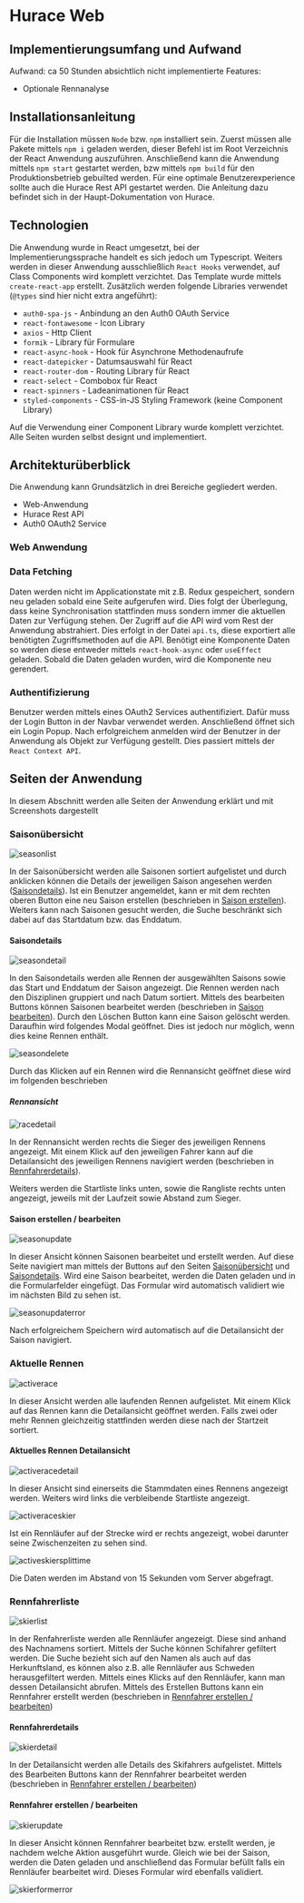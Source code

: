 # Hurace Web

## Implementierungsumfang und Aufwand

Aufwand: ca 50 Stunden
absichtlich nicht implementierte Features: 
- Optionale Rennanalyse

## Installationsanleitung

Für die Installation müssen `Node` bzw. `npm` installiert sein.
Zuerst müssen alle Pakete mittels `npm i` geladen werden, dieser Befehl ist im Root Verzeichnis der React Anwendung auszuführen. 
Anschließend kann die Anwendung mittels `npm start` gestartet werden, bzw mittels `npm build` für den Produktionsbetrieb gebuilted werden.
Für eine optimale Benutzerexperience sollte auch die Hurace Rest API gestartet werden. Die Anleitung dazu befindet sich in der Haupt-Dokumentation von Hurace.

## Technologien 

Die Anwendung wurde in React umgesetzt, bei der Implementierungssprache handelt es sich jedoch um Typescript. Weiters werden in dieser Anwendung ausschließlich ``React Hooks`` verwendet, auf Class Components wird komplett verzichtet. Das Template wurde mittels `create-react-app` erstellt. Zusätzlich werden folgende Libraries verwendet (``@types`` sind hier nicht extra angeführt):
- `auth0-spa-js` - Anbindung an den Auth0 OAuth Service
- `react-fontawesome` - Icon Library
- `axios` - Http Client
- `formik` - Library für Formulare
- `react-async-hook` - Hook für Asynchrone Methodenaufrufe
- `react-datepicker` - Datumsauswahl für React
- `react-router-dom` - Routing Library für React
- `react-select` - Combobox für React
- `react-spinners` - Ladeanimationen für React
- `styled-components` - CSS-in-JS Styling Framework (keine Component Library)

Auf die Verwendung einer Component Library wurde komplett verzichtet. Alle Seiten wurden selbst designt und implementiert.

## Architekturüberblick

Die Anwendung kann Grundsätzlich in drei Bereiche gegliedert werden.
- Web-Anwendung
- Hurace Rest API
- Auth0 OAuth2 Service

### Web Anwendung

### Data Fetching

Daten werden nicht im Applicationstate mit z.B. Redux gespeichert, sondern neu geladen sobald eine Seite aufgerufen wird. Dies folgt der Überlegung, dass keine Synchronisation stattfinden muss sondern immer die aktuellen Daten zur Verfügung stehen. Der Zugriff auf die API wird vom Rest der Anwendung abstrahiert. Dies erfolgt in der Datei `api.ts`, diese exportiert alle benötigten Zugriffsmethoden auf die API. Benötigt eine Komponente Daten so werden diese entweder mittels `react-hook-async` oder `useEffect` geladen. Sobald die Daten geladen wurden, wird die Komponente neu gerendert.

### Authentifizierung

Benutzer werden mittels eines OAuth2 Services authentifiziert. Dafür muss der Login Button in der Navbar verwendet werden. Anschließend öffnet sich ein Login Popup. Nach erfolgreichem anmelden wird der Benutzer in der Anwendung als Objekt zur Verfügung gestellt. Dies passiert mittels der `React Context API`.

## Seiten der Anwendung

In diesem Abschnitt werden alle Seiten der Anwendung erklärt und mit Screenshots dargestellt 

### Saisonübersicht

![seasonlist](images/web/seasonlist.png)

In der Saisonübersicht werden alle Saisonen sortiert aufgelistet und durch anklicken können die Details der jeweiligen Saison angesehen werden ([Saisondetails](#saisondetails)). Ist ein Benutzer angemeldet, kann er mit dem rechten oberen Button eine neu Saison erstellen (beschrieben in [Saison erstellen](#saison-erstellen--bearbeiten)). Weiters kann nach Saisonen gesucht werden, die Suche beschränkt sich dabei auf das Startdatum bzw. das Enddatum.

#### Saisondetails

![seasondetail](images/web/seasondetail.png)

In den Saisondetails werden alle Rennen der ausgewählten Saisons sowie das Start und Enddatum der Saison angezeigt. Die Rennen werden nach den Disziplinen gruppiert und nach Datum sortiert. Mittels des bearbeiten Buttons können Saisonen bearbeitet werden (beschrieben in [Saison bearbeiten](#saison-erstellen--bearbeiten)).
Durch den Löschen Button kann eine Saison gelöscht werden. Daraufhin wird folgendes Modal geöffnet. Dies ist jedoch nur möglich, wenn dies keine Rennen enthält.

![seasondelete](images/web/seasondelete.png)

Durch das Klicken auf ein Rennen wird die Rennansicht geöffnet diese wird im folgenden beschrieben 

##### Rennansicht

![racedetail](images/web/racedetail.png)

In der Rennansicht werden rechts die Sieger des jeweiligen Rennens angezeigt. Mit einem Klick auf den jeweiligen Fahrer kann auf die Detailansicht des jeweiligen Rennens navigiert werden (beschrieben in [Rennfahrerdetails](#rennfahrerdetails)).

Weiters werden die Startliste links unten, sowie die Rangliste rechts unten angezeigt, jeweils mit der Laufzeit sowie Abstand zum Sieger.

#### Saison erstellen / bearbeiten

![seasonupdate](images/web/seasonupdate.png)

In dieser Ansicht können Saisonen bearbeitet und erstellt werden. Auf diese Seite navigiert man mittels der Buttons auf den Seiten [Saisonübersicht](#saison%c3%bcbersicht) und [Saisondetails](#saisondetails). Wird eine Saison bearbeitet, werden die Daten geladen und in die Formularfelder eingefügt. Das Formular wird automatisch validiert wie im nächsten Bild zu sehen ist.

![seasonupdaterror](images/web/seasonformerror.png)

Nach erfolgreichem Speichern wird automatisch auf die Detailansicht der Saison navigiert.

### Aktuelle Rennen

![activerace](images/web/activerace.png)

In dieser Ansicht werden alle laufenden Rennen aufgelistet. Mit einem Klick auf das Rennen kann die Detailansicht geöffnet werden. Falls zwei oder mehr Rennen gleichzeitig stattfinden werden diese nach der Startzeit sortiert.

#### Aktuelles Rennen Detailansicht

![activeracedetail](images/web/activeracedetail.png)

In dieser Ansicht sind einerseits die Stammdaten eines Rennens angezeigt werden. Weiters wird links die verbleibende Startliste angezeigt.

![activeraceskier](images/web/activeraceskier.png)

Ist ein Rennläufer auf der Strecke wird er rechts angezeigt, wobei darunter seine Zwischenzeiten zu sehen sind.

![activeskiersplittime](images/web/activeskiersplittime.png)

Die Daten werden im Abstand von 15 Sekunden vom Server abgefragt.

### Rennfahrerliste

![skierlist](images/web/skierlist.png)

In der Renfahrerliste werden alle Rennläufer angezeigt. Diese sind anhand des Nachnamens sortiert. Mittels der Suche können Schifahrer gefiltert werden. Die Suche bezieht sich auf den Namen als auch auf das Herkunftsland, es können also z.B. alle Rennläufer aus Schweden herausgefiltert werden. Mittels eines Klicks auf den Rennläufer, kann man dessen Detailansicht abrufen. Mittels des Erstellen Buttons kann ein Rennfahrer erstellt werden (beschrieben in [Rennfahrer erstellen / bearbeiten](#rennfahrer-erstellen--bearbeiten))

#### Rennfahrerdetails

![skierdetail](images/web/skierdetail.png)

In der Detailansicht werden alle Details des Skifahrers aufgelistet. 
Mittels des Bearbeiten Buttons kann der Rennfahrer bearbeitet werden (beschrieben in [Rennfahrer erstellen / bearbeiten](#rennfahrer-erstellen--bearbeiten))

#### Rennfahrer erstellen / bearbeiten

![skierupdate](images/web/skierupdate.png)

In dieser Ansicht können Rennfahrer bearbeitet bzw. erstellt werden, je nachdem welche Aktion ausgeführt wurde. Gleich wie bei der Saison, werden die Daten geladen und anschließend das Formular befüllt falls ein Rennläufer bearbeitet wird. Dieses Formular wird ebenfalls validiert.

![skierformerror](images/web/skierformerror.png)

<!-- Der Hurace Web Client besteht aus den folgenden drei Hauptseiten mit den jeweiligen Subseiten:
- `Saisonliste` - Liste alle Saisonen
  - `Saisondetailansicht` - Überblick über alle Rennen einer Saison gruppiert nach Disziplinen
    - `Rendetailansicht` - Überblick über ein Rennen
- `Laufende Rennen` - Liste aller aktuell laufenden Rennen
  - `Laufendes Rennen Detailansicht` - Details zum aktuellen Rennen mit Live Update
- `Rennfahrerliste` - Liste aller Rennfahrer
  - `Rennfahrer Detailansicht` - Details zu einem Rennfahrer -->